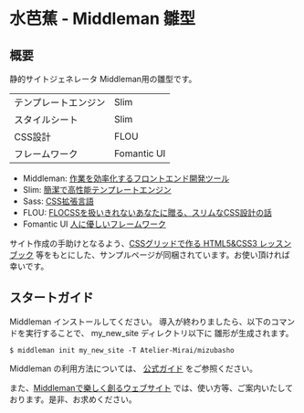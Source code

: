 # 水芭蕉 - Middleman 雛型

## 概要
静的サイトジェネレータ Middleman用の雛型です。

|                      |             |
|:---------------------|:------------|
| テンプレートエンジン | Slim        |
| スタイルシート       | Slim        |
| CSS設計              | FLOU        |
| フレームワーク       | Fomantic UI |

 * Middleman: [作業を効率化するフロントエンド開発ツール](https://middlemanapp.com/jp/)
 * Slim: [簡潔で高性能テンプレートエンジン](http://slim-lang.com)
 * Sass: [CSS拡張言語](https://sass-lang.com/)
 * FLOU: [FLOCSSを扱いきれないあなたに贈る、スリムなCSS設計の話](https://webnaut.jp/technology/20170407-2421/)
 * Fomantic UI [人に優しいフレームワーク](https://fomantic-ui.com)


サイト作成の手助けとなるよう、[CSSグリッドで作る HTML5&CSS3 レッスンブック](https://www.amazon.co.jp/gp/product/4802611897) 等をもとにした、サンプルページが同梱されています。お使い頂ければ幸いです。

## スタートガイド

Middleman インストールしてください。
導入が終わりましたら、以下のコマンドを実行することで、
my_new_site ディレクトリ以下に 雛形が生成されます。

```
$ middleman init my_new_site -T Atelier-Mirai/mizubasho
```

Middleman の利用方法については、
[公式ガイド](https://middlemanapp.com/jp/basics/install/)
をご参照ください。

また、[Middlemanで樂しく創るウェブサイト](https://techbookfest.org/product/4827424569163776?productVariantID=5784246008414208) では、使い方等、ご案内いたしております。是非、お求めください。

